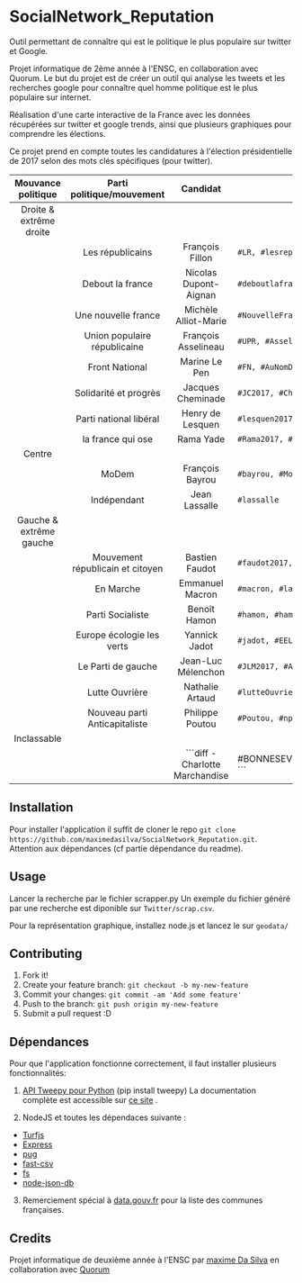 # SocialNetwork_Reputation

Outil permettant de connaître qui est le politique le plus populaire sur twitter et Google.

Projet informatique de 2ème année à l'ENSC, en collaboration avec Quorum.
Le but du projet est de créer un outil qui analyse les tweets et les recherches google pour connaître quel homme politique est le plus populaire sur internet.

Réalisation d'une carte interactive de la France avec les données récupérées sur twitter et google trends, ainsi que plusieurs graphiques pour comprendre les élections.

Ce projet prend en compte toutes les candidatures à l'élection présidentielle de 2017 selon des mots clés spécifiques (pour twitter).

|Mouvance politique     | Parti politique/mouvement        | Candidat              | Mots clés |
|:---------------------:|:--------------------------------:|:---------------------:|-----------|
|Droite & extrême droite|                                  |                       |                                                           |
|                       | Les républicains                 | François Fillon       |    `#LR, #lesrepublicains, #Fillon, #FF2017, #fillon2017` |
|                       |        Debout la france          | Nicolas Dupont-Aignan |    `#deboutlafrance,#DLF #DupontAignan, #DA2017 `         |
|                       |     Une nouvelle france          | Michèle Alliot-Marie  |    `#NouvelleFrance, #alliotMarie`                        |
|                       |   Union populaire républicaine   | François Asselineau   |    `#UPR, #Asselineau2017, #FA2017`                       |
|                       |         Front National           | Marine Le Pen         |    `#FN, #AuNomDuPeuple, #Marine2017,#lePen`              |
|                       |       Solidarité et progrès      | Jacques Cheminade     |    `#JC2017, #Cheminade2017`                              |
|                       |     Parti national libéral       | Henry de Lesquen      |    `#lesquen2017, #lesquen`                               |
|                       |         la france qui ose        | Rama Yade             |    `#Rama2017, #LaFranceQuiOse`                           |
|Centre                 |                                  |                       |                                                           |
|                       |              MoDem               | François Bayrou       |    `#bayrou, #MoDem`                                      |
|                       |           Indépendant            | Jean Lassalle         |    `#lassalle`                                            |
|Gauche & extrême gauche|                                  |                       |                                                           |
|                       | Mouvement républicain et citoyen | Bastien Faudot        |    `#faudot2017, #mrc`                                    |
|                       | En Marche                        | Emmanuel Macron       |    `#macron, #lafranceenmarche, #macron2017`              |
|                       | Parti Socialiste                 | Benoît Hamon          |    `#hamon, #hamon, #PS, #PartiSocialiste`                |
|                       | Europe écologie les verts        | Yannick Jadot         |    `#jadot, #EELV`                                        |
|                       | Le Parti de gauche               | Jean-Luc Mélenchon    |    `#JLM2017, #AvenirEnCommunn, #Melenchon`               |
|                       | Lutte Ouvrière                   | Nathalie Artaud       |    `#lutteOuvriere, #artaud`                              |
|                       | Nouveau parti Anticapitaliste    | Philippe Poutou       |    `#Poutou, #npa`                                        |
|Inclassable            |                                  |                       |                                                           |
|                       |                                  | ```diff -Charlotte Marchandise |  #BONNESEVOLUTIONS2017`,`#VOIECITOYENNE`,`#ARCHIPELCITOYEN`         ```                                              |



## Installation

Pour installer l'application il suffit de cloner le repo `git clone https://github.com/maximedasilva/SocialNetwork_Reputation.git`.
Attention aux dépendances (cf partie dépendance du readme).

## Usage
Lancer la recherche par le fichier scrapper.py
Un exemple du fichier généré par une recherche est diponible sur `Twitter/scrap.csv`.

Pour la représentation graphique, installez node.js et lancez le sur `geodata/`



## Contributing
1. Fork it!
2. Create your feature branch: `git checkout -b my-new-feature`
3. Commit your changes: `git commit -am 'Add some feature'`
4. Push to the branch: `git push origin my-new-feature`
5. Submit a pull request :D

## Dépendances
Pour que l'application fonctionne correctement, il faut installer plusieurs fonctionnalités:

1. [API Tweepy pour Python](https://github.com/tweepy/tweepy) (pip install tweepy) La documentation complète est accessible sur [ce site](http://tweepy.readthedocs.io/en/v3.5.0/) .

2. NodeJS et toutes les dépendaces suivante :

 * [Turfjs](http://turfjs.org/)
 * [Express](http://expressjs.com/fr/)
 * [pug](https://pugjs.org/api/getting-started.html)
 * [fast-csv](http://c2fo.io/fast-csv/)
 * [fs](https://nodejs.org/api/fs.html)
 * [node-json-db](https://www.npmjs.com/package/node-json-db)


3. Remerciement spécial à [data.gouv.fr](https://www.data.gouv.fr/) pour la liste des communes françaises.


## Credits
Projet informatique de deuxième année à l'ENSC par [maxime Da Silva](https://github.com/maximedasilva) en collaboration avec [Quorum](https://www.quorum-impact.com/)
